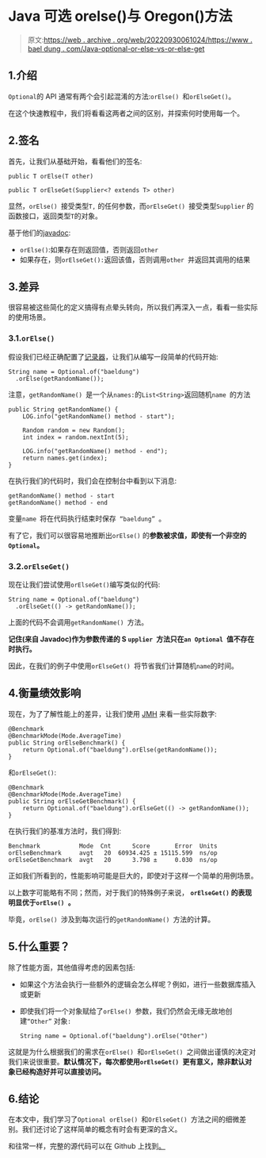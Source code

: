 # Java 可选 orelse()与 Oregon()方法

> 原文:[https://web . archive . org/web/20220930061024/https://www . bael dung . com/Java-optional-or-else-vs-or-else-get](https://web.archive.org/web/20220930061024/https://www.baeldung.com/java-optional-or-else-vs-or-else-get)

## 1.介绍

`Optional`的 API 通常有两个会引起混淆的方法:`orElse() `和`orElseGet()`。

在这个快速教程中，我们将看看这两者之间的区别，并探索何时使用每一个。

## 2.签名

首先，让我们从基础开始，看看他们的签名:

```
public T orElse(T other)

public T orElseGet(Supplier<? extends T> other)
```

显然，`orElse() `接受类型`T,` 的任何参数，而`orElseGet() `接受类型`Supplier` 的函数接口，返回类型`T`的对象。

基于他们的[javadoc](https://web.archive.org/web/20220823125659/https://docs.oracle.com/en/java/javase/11/docs/api/java.base/java/util/Optional.html#orElse(T)):

*   `orElse()`:如果存在则返回值，否则返回`other`
*   如果存在，则`orElseGet():`返回该值，否则调用`other `并返回其调用的结果

## 3.差异

很容易被这些简化的定义搞得有点晕头转向，所以我们再深入一点，看看一些实际的使用场景。

### 3.1.`orElse()`

假设我们已经正确配置了[记录器](/web/20220823125659/https://www.baeldung.com/java-logging-intro)，让我们从编写一段简单的代码开始:

```
String name = Optional.of("baeldung")
  .orElse(getRandomName());
```

注意，`getRandomName() `是一个从`names:`的`List<String>`返回随机`name `的方法

```
public String getRandomName() {
    LOG.info("getRandomName() method - start");

    Random random = new Random();
    int index = random.nextInt(5);

    LOG.info("getRandomName() method - end");
    return names.get(index);
}
```

在执行我们的代码时，我们会在控制台中看到以下消息:

```
getRandomName() method - start
getRandomName() method - end
```

变量`name `将在代码执行结束时保存` “baeldung” `。

有了它，我们可以很容易地推断出`orElse()` 的**参数被求值，即使有一个非空的`Optional`。**

### 3.2.`orElseGet()`

现在让我们尝试使用`orElseGet()`编写类似的代码:

```
String name = Optional.of("baeldung")
  .orElseGet(() -> getRandomName());
```

上面的代码不会调用`getRandomName() `方法。

**记住(来自 Javadoc)作为参数传递的 S `upplier `方法只在`an Optional `值不存在时执行。**

因此，在我们的例子中使用`orElseGet() `将节省我们计算随机`name`的时间。

## 4.衡量绩效影响

现在，为了了解性能上的差异，让我们使用 [JMH](/web/20220823125659/https://www.baeldung.com/java-microbenchmark-harness) 来看一些实际数字:

```
@Benchmark
@BenchmarkMode(Mode.AverageTime)
public String orElseBenchmark() {
    return Optional.of("baeldung").orElse(getRandomName());
}
```

和`orElseGet()`:

```
@Benchmark
@BenchmarkMode(Mode.AverageTime)
public String orElseGetBenchmark() {
    return Optional.of("baeldung").orElseGet(() -> getRandomName());
}
```

在执行我们的基准方法时，我们得到:

```
Benchmark           Mode  Cnt      Score       Error  Units
orElseBenchmark     avgt   20  60934.425 ± 15115.599  ns/op
orElseGetBenchmark  avgt   20      3.798 ±     0.030  ns/op
```

正如我们所看到的，性能影响可能是巨大的，即使对于这样一个简单的用例场景。

以上数字可能略有不同；然而，对于我们的特殊例子来说， **`orElseGet()` 的表现明显优于`orElse() `。**

毕竟，`orElse() `涉及到每次运行的`getRandomName() `方法的计算。

## 5.什么重要？

除了性能方面，其他值得考虑的因素包括:

*   如果这个方法会执行一些额外的逻辑会怎么样呢？例如，进行一些数据库插入或更新
*   即使我们将一个对象赋给了`orElse() `参数，我们仍然会无缘无故地创建`“Other”` 对象`:`

    ```
    String name = Optional.of("baeldung").orElse("Other")
    ```

这就是为什么根据我们的需求在`orElse() `和`orElseGet() `之间做出谨慎的决定对我们来说很重要。**默认情况下，每次都使用`orElseGet() `更有意义，除非默认对象已经构造好并可以直接访问。**

## 6.结论

在本文中，我们学习了`Optional orElse() `和`OrElseGet() `方法之间的细微差别。我们还讨论了这样简单的概念有时会有更深的含义。

和往常一样，完整的源代码可以在 Github 上找到[。](https://web.archive.org/web/20220823125659/https://github.com/eugenp/tutorials/tree/master/core-java-modules/core-java-optional)